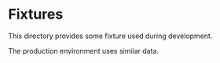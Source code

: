 # Fixtures

This directory provides some fixture used during development.

The production environment uses similar data.
